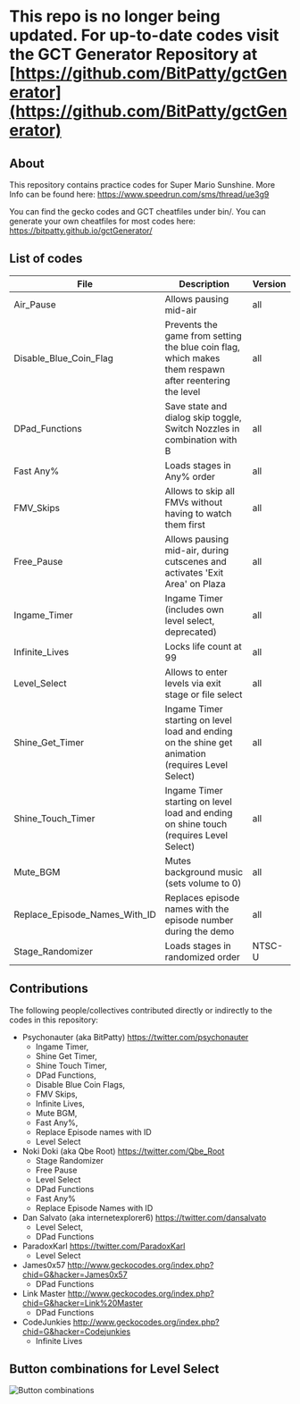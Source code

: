 # This repo is no longer being updated. For up-to-date codes visit the GCT Generator Repository at [https://github.com/BitPatty/gctGenerator](https://github.com/BitPatty/gctGenerator)


## About

This repository contains practice codes for Super Mario Sunshine. More Info can be found here: https://www.speedrun.com/sms/thread/ue3g9

You can find the gecko codes and GCT cheatfiles under bin/. You can generate your own cheatfiles for most codes here: https://bitpatty.github.io/gctGenerator/


## List of codes 

| File                   | Description                                                                                                   | Version |
|------------------------|---------------------------------------------------------------------------------------------------------------|---------|
| Air_Pause              | Allows pausing mid-air                                                                                        | all     |
| Disable_Blue_Coin_Flag | Prevents the game from setting the blue coin flag, which makes them respawn after reentering the level        | all     |
| DPad_Functions         | Save state and dialog skip toggle, Switch Nozzles in combination with B                                       | all     |
| Fast Any%              | Loads stages in Any% order                                                                                    | all     |
| FMV_Skips              | Allows to skip all FMVs without having to watch them first                                                    | all     |
| Free_Pause             | Allows pausing mid-air, during cutscenes and activates 'Exit Area' on Plaza                                   | all     |
| Ingame_Timer           | Ingame Timer (includes own level select, deprecated)                                                          | all     |
| Infinite_Lives         | Locks life count at 99                                                                                        | all     |
| Level_Select           | Allows to enter levels via exit stage or file select                                                          | all     |
| Shine_Get_Timer        | Ingame Timer starting on level load and ending on the shine get animation (requires Level Select)             | all     |
| Shine_Touch_Timer      | Ingame Timer starting on level load and ending on shine touch (requires Level Select)                         | all     |
| Mute_BGM               | Mutes background music (sets volume to 0)                                                                     | all     |
| Replace_Episode_Names_With_ID    | Replaces episode names with the episode number during the demo                                      | all     |
| Stage_Randomizer       | Loads stages in randomized order                                                                              | NTSC-U  |


## Contributions

The following people/collectives contributed directly or indirectly to the codes in this repository:

* Psychonauter (aka BitPatty) https://twitter.com/psychonauter
    * Ingame Timer,
    * Shine Get Timer,
    * Shine Touch Timer,
    * DPad Functions, 
    * Disable Blue Coin Flags,
    * FMV Skips, 
    * Infinite Lives, 
    * Mute BGM,
    * Fast Any%,
    * Replace Episode names with ID
    * Level Select
* Noki Doki (aka Qbe Root) https://twitter.com/Qbe_Root
    * Stage Randomizer
    * Free Pause
    * Level Select
    * DPad Functions
    * Fast Any%
    * Replace Episode Names with ID
* Dan Salvato (aka internetexplorer6) https://twitter.com/dansalvato
    * Level Select, 
    * DPad Functions
* ParadoxKarl https://twitter.com/ParadoxKarl
    * Level Select
* James0x57 http://www.geckocodes.org/index.php?chid=G&hacker=James0x57
    * DPad Functions 
* Link Master http://www.geckocodes.org/index.php?chid=G&hacker=Link%20Master
    * DPad Functions
* CodeJunkies http://www.geckocodes.org/index.php?chid=G&hacker=Codejunkies
    * Infinite Lives 
    
    
## Button combinations for Level Select

![Button combinations](http://i.imgur.com/E4Qva3w.png)
